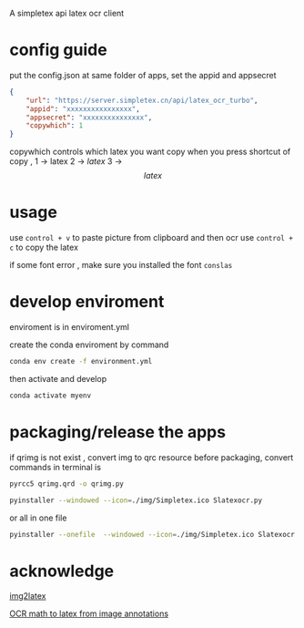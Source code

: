 A simpletex api latex ocr client

# config guide
put the config.json at same folder of apps, set the appid and appsecret
```json
{
    "url": "https://server.simpletex.cn/api/latex_ocr_turbo",
    "appid": "xxxxxxxxxxxxxxxx",
    "appsecret": "xxxxxxxxxxxxxxx",
    "copywhich": 1
}
```
copywhich controls which latex you want copy when you press shortcut of copy , 
1 -> latex
2 -> $latex$
3 -> $$latex$$

# usage
use `control + v` to paste picture from clipboard and then ocr
use `control + c` to copy the latex

if some font error , make sure you installed the font `conslas`

# develop enviroment 

enviroment is in enviroment.yml 

create the conda enviroment by command 
```sh
conda env create -f environment.yml
```

then activate and develop 
```sh
conda activate myenv
```

# packaging/release the apps 

if qrimg is not exist , convert img to qrc resource before packaging, convert commands in terminal is  
```sh
pyrcc5 qrimg.qrd -o qrimg.py
```

```sh
pyinstaller --windowed --icon=./img/Simpletex.ico Slatexocr.py
```

or all in one file 
```sh
pyinstaller --onefile  --windowed --icon=./img/Simpletex.ico Slatexocr.py
```

# acknowledge
[img2latex](https://github.com/Joshua-li-yi/img2latex?tab=readme-ov-file)

[OCR math to latex from image annotations](https://github.com/windingwind/zotero-actions-tags/discussions/220)
